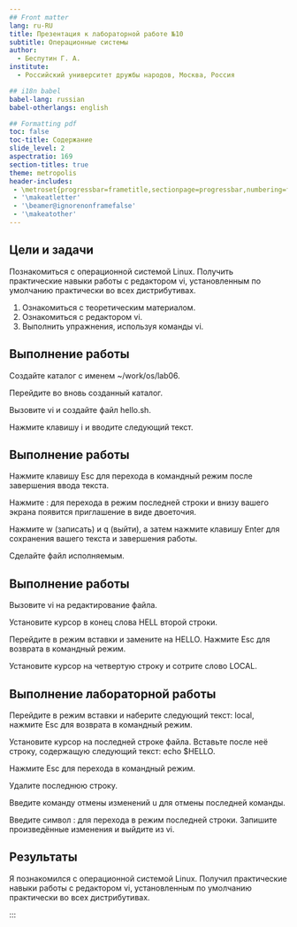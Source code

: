 ```yaml
---
## Front matter
lang: ru-RU
title: Презентация к лабораторной работе №10
subtitle: Операционные системы
author:
  - Беспутин Г. А.
institute:
  - Российский университет дружбы народов, Москва, Россия

## i18n babel
babel-lang: russian
babel-otherlangs: english

## Formatting pdf
toc: false
toc-title: Содержание
slide_level: 2
aspectratio: 169
section-titles: true
theme: metropolis
header-includes:
 - \metroset{progressbar=frametitle,sectionpage=progressbar,numbering=fraction}
 - '\makeatletter'
 - '\beamer@ignorenonframefalse'
 - '\makeatother'
---
```


## Цели и задачи

Познакомиться с операционной системой Linux. Получить практические навыки работы с редактором vi, установленным по умолчанию практически во всех дистрибутивах.

1. Ознакомиться с теоретическим материалом.
2. Ознакомиться с редактором vi.
3. Выполнить упражнения, используя команды vi.

## Выполнение работы

Создайте каталог с именем ~/work/os/lab06.

Перейдите во вновь созданный каталог.

Вызовите vi и создайте файл hello.sh.

Нажмите клавишу i и вводите следующий текст.

## Выполнение работы

Нажмите клавишу Esc для перехода в командный режим после завершения ввода
текста.

Нажмите : для перехода в режим последней строки и внизу вашего экрана появится
приглашение в виде двоеточия.

Нажмите w (записать) и q (выйти), а затем нажмите клавишу Enter для сохранения
вашего текста и завершения работы.

Сделайте файл исполняемым.


## Выполнение работы

Вызовите vi на редактирование файла.

Установите курсор в конец слова HELL второй строки.

Перейдите в режим вставки и замените на HELLO. Нажмите Esc для возврата в командный режим.

Установите курсор на четвертую строку и сотрите слово LOCAL.

## Выполнение лабораторной работы  

Перейдите в режим вставки и наберите следующий текст: local, нажмите Esc для
возврата в командный режим.

Установите курсор на последней строке файла. Вставьте после неё строку, содержащую
следующий текст: echo $HELLO.

Нажмите Esc для перехода в командный режим.

Удалите последнюю строку.

Введите команду отмены изменений u для отмены последней команды.

Введите символ : для перехода в режим последней строки. Запишите произведённые
изменения и выйдите из vi.

## Результаты

Я познакомился с операционной системой Linux. Получил практические навыки работы с редактором vi, установленным по умолчанию практически во всех дистрибутивах.

:::

